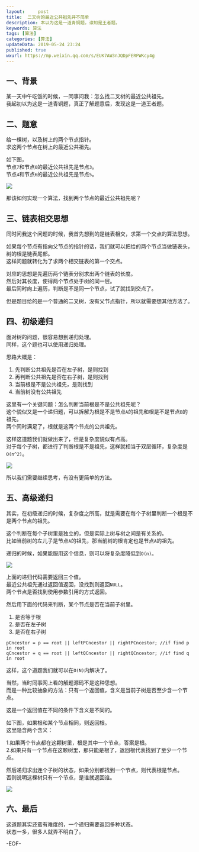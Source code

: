 ```yaml
---   
layout:     post  
title:  二叉树的最近公共祖先并不简单  
description: 本以为这是一道青铜题，谁知是王者题。   
keywords: 算法  
tags: [算法]    
categories: [算法]  
updateData: 2019-05-24 23:24   
published: true 
wxurl: https://mp.weixin.qq.com/s/EUK7AW3nJQDpFERPWKcy4g  
---  
```



## 一、背景  


某一天中午吃饭的时候，一同事问我：怎么找二叉树的最近公共祖先。  
我起初以为这是一道青铜题，真正了解题意后，发现这是一道王者题。  


## 二、题意  


给一棵树，以及树上的两个节点指针。  
求这两个节点在树上的最近公共祖先。  


如下图，  
节点`7`和节点`0`的最近公共祖先是节点`3`。  
节点`4`和节点`6`的最近公共祖先是节点`5`。  


![](http://res.tiankonguse.com/images/2019/05/24/001.png)  


那该如何实现一个算法，找到两个节点的最近公共祖先呢？  


## 三、链表相交思想  


同时问我这个问题的时候，我首先想到的是链表相交，求第一个交点的算法思想。  


如果每个节点有指向父节点的指针的话，我们就可以把给的两个节点当做链表头，树的根是链表尾部。  
这样问题就转化为了求两个相交链表的第一个交点。  


对应的思想是先遍历两个链表分别求出两个链表的长度。  
然后对其长度，使得两个节点处于树的同一层。  
最后同时向上遍历，判断是不是同一个节点，试了就找到交点了。  


但是题目给的是一个普通的二叉树，没有父节点指针，所以就需要想其他方法了。  


## 四、初级递归  


面对树的问题，很容易想到递归处理。  
同样，这个题也可以使用递归处理。  


思路大概是：


1. 先判断公共祖先是否在左子树，是则找到  
2. 再判断公共祖先是否在右子树，是则找到  
3. 当前根是不是公共祖先，是则找到  
4. 当前树没有公共祖先  


这里有一个关键问题：怎么判断当前根是不是公共祖先呢？  
这个貌似又是一个递归题，可以拆解为根是不是节点`A`的祖先和根是不是节点`B`的祖先。  
两个同时满足了，根就是这两个节点的公共祖先。  


这样这道题我们就做出来了，但是复杂度貌似有点高。  
对于每个子树，都进行了判断根是不是祖先，这样就相当于双层循环，复杂度是`O(n^2)`。  


![](http://res.tiankonguse.com/images/2019/05/24/002.png)  


所以我们需要继续思考，有没有更简单的方法。  


## 五、高级递归  


其实，在初级递归的时候，复杂度之所高，就是需要在每个子树里判断一个根是不是两个节点的祖先。  


这个判断在每个子树里是独立的，但是实际上树与树之间是有关系的。  
比如当前树的左儿子是节点`A`的祖先，那当前树的根肯定也是节点`A`的祖先。  


递归的时候，如果能服用这个信息，则可以将复杂度降低到`O(n)`。  


![](http://res.tiankonguse.com/images/2019/05/24/003.png)  


上面的递归代码需要返回三个值。  
最近公共祖先通过返回值返回，没找到则返回`NULL`。  
两个节点是否找到使用参数引用的方式返回。  


然后用下面的代码来判断，某个节点是否在当前子树里。  

1. 是否等于根  
2. 是否在左子树  
3. 是否在右子树  


```
pCncestor = p == root || leftPCncestor || rightPCncestor; //if find p in root
qCncestor = q == root || leftQCncestor || rightQCncestor; //if find q in root
```

这样，这个道题我们就可以在`O(N)`内解决了。  


当然，当时同事网上看的解题源码不是这种思想。  
而是一种比较抽象的方法：只有一个返回值，含义是当前子树是否至少含一个节点。  


这是一个返回值在不同的条件下含义是不同的。  


如下图，如果根和某个节点相同，则返回根。  
这里隐含两个含义：  

1.如果两个节点都在这颗树里，根是其中一个节点，答案是根。  
2.如果只有一个节点在这颗树里，那只能是根了，返回根代表找到了至少一个节点。  


然后递归求出连个子树的状态，如果分别都找到一个节点，则代表根是节点。  
否则说明这棵树只有一个节点，是谁就返回谁。  


![](http://res.tiankonguse.com/images/2019/05/24/004.png)  


## 六、最后  


这道题其实还蛮有难度的，一个递归需要返回多种状态。  
状态一多，很多人就弄不明白了。  




-EOF-  




